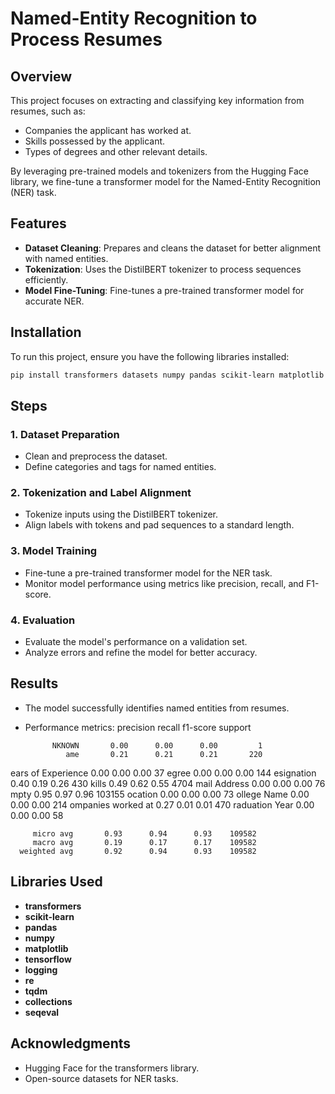 # Named-Entity Recognition to Process Resumes

## Overview
This project focuses on extracting and classifying key information from resumes, such as:
- Companies the applicant has worked at.
- Skills possessed by the applicant.
- Types of degrees and other relevant details.

By leveraging pre-trained models and tokenizers from the Hugging Face library, we fine-tune a transformer model for the Named-Entity Recognition (NER) task.

## Features
- **Dataset Cleaning**: Prepares and cleans the dataset for better alignment with named entities.
- **Tokenization**: Uses the DistilBERT tokenizer to process sequences efficiently.
- **Model Fine-Tuning**: Fine-tunes a pre-trained transformer model for accurate NER.

## Installation
To run this project, ensure you have the following libraries installed:

```bash
pip install transformers datasets numpy pandas scikit-learn matplotlib tensorflow logging re tqdm collections seqeval
```

## Steps
### 1. Dataset Preparation
- Clean and preprocess the dataset.
- Define categories and tags for named entities.

### 2. Tokenization and Label Alignment
- Tokenize inputs using the DistilBERT tokenizer.
- Align labels with tokens and pad sequences to a standard length.

### 3. Model Training
- Fine-tune a pre-trained transformer model for the NER task.
- Monitor model performance using metrics like precision, recall, and F1-score.

### 4. Evaluation
- Evaluate the model's performance on a validation set.
- Analyze errors and refine the model for better accuracy.

## Results
- The model successfully identifies named entities from resumes.
- Performance metrics:
                    precision    recall  f1-score   support

            NKNOWN       0.00      0.00      0.00         1
               ame       0.21      0.21      0.21       220
ears of Experience       0.00      0.00      0.00        37
             egree       0.00      0.00      0.00       144
        esignation       0.40      0.19      0.26       430
             kills       0.49      0.62      0.55      4704
      mail Address       0.00      0.00      0.00        76
              mpty       0.95      0.97      0.96    103155
           ocation       0.00      0.00      0.00        73
       ollege Name       0.00      0.00      0.00       214
ompanies worked at       0.27      0.01      0.01       470
    raduation Year       0.00      0.00      0.00        58

         micro avg       0.93      0.94      0.93    109582
         macro avg       0.19      0.17      0.17    109582
      weighted avg       0.92      0.94      0.93    109582
      
## Libraries Used
- **transformers**
- **scikit-learn**
- **pandas**
- **numpy**
- **matplotlib**
- **tensorflow**
- **logging**
- **re**
- **tqdm**
- **collections**
- **seqeval**

## Acknowledgments
- Hugging Face for the transformers library.
- Open-source datasets for NER tasks.

